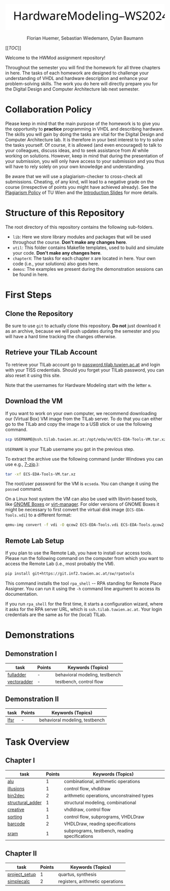 <div align="center">

![title](.mdata/title.svg)
<p>
Florian Huemer, Sebastian Wiedemann, Dylan Baumann
</p>
</div>


[[_TOC_]]


Welcome to the HWMod assignment repository!

Throughout the semester you will find the homework for all three chapters in here.
The tasks of each homework are designed to challenge your understanding of VHDL and hardware description and enhance your problem-solving skills.
The work you do here will directly prepare you for the Digital Design and Computer Architecture lab next semester.



# Collaboration Policy

Please keep in mind that the main purpose of the homework is to give you the opportunity to **practice** programming in VHDL and describing hardware.
The skills you will gain by doing the tasks are vital for the Digital Design and Computer Architecture lab.
It is therefore in your best interest to try to solve the tasks yourself.
Of course, it is allowed (and even encouraged) to talk to your colleagues, discuss ideas, and to seek assistance from AI while working on solutions.
However, keep in mind that during the presentation of your submission, you will only have access to your submission and you thus will have to rely solely on your own knowledge and understanding.

Be aware that we will use a plagiarism-checker to cross-check all submissions.
Cheating, of any kind, will lead to a negative grade on the course (irrespective of points you might have achieved already).
See the [Plagiarism Policy](https://www.tuwien.at/mwbw/im/ao/lehre/abschlussarbeiten/plagiarismus) of TU Wien and the [Introduction Slides](https://owncloud.tuwien.ac.at/index.php/s/TAz5MgVZwTyLIWQ/download) for more details.

# Structure of this Repository

The root directory of this repository contains the following sub-folders.

* `lib`: Here we store library modules and packages that will be used throughout the course. **Don't make any changes here**.
* `util`: This folder contains Makefile templates, used to build and simulate your code. **Don't make any changes here**.
* `chapterX`: The tasks for each chapter `X` are located in here. Your own code (i.e., your solutions) also goes here.
* `demos`: The examples we present during the demonstration sessions can be found in here.

# First Steps

## Clone the Repository
Be sure to use `git` to actually clone this repository.
**Do not** just download it as an archive, because we will push updates during the semester and you will have a hard time tracking the changes otherwise.

## Retrieve your TILab Account
To retrieve your TILab account go to [password.tilab.tuwien.ac.at](https://password.tilab.tuwien.ac.at) and login with your TISS credentials.
Should you forget your TILab password, you can also reset it using this site.

Note that the usernames for Hardware Modeling start with the letter `m`.

## Download the VM
If you want to work on your own computer, we recommend downloading our (Virtual Box) VM image from the TILab server.
To do that you can either go to the TILab and copy the image to a USB stick or use the following command.

```bash
scp USERNAME@ssh.tilab.tuwien.ac.at:/opt/eda/vm/ECS-EDA-Tools-VM.tar.xz .
```

`USERNAME` is your TILab username you got in the previous step.

To extract the archive use the following command (under Windows you can use e.g., [7-zip](https://7-zip.org/).):

```bash
tar -xf ECS-EDA-Tools-VM.tar.xz
```

The root/user password for the VM is `ecseda`.
You can change it using the `passwd` command.

On a Linux host system the VM can also be used with libvirt-based tools, like [GNOME Boxes](https://apps.gnome.org/Boxes/) or [virt-manager](https://virt-manager.org/).
For older versions of GNOME Boxes it might be necessary to first convert the virtual disk image (`ECS-EDA-Tools.vdi`) to a different format:

```bash
qemu-img convert -f vdi -O qcow2 ECS-EDA-Tools.vdi ECS-EDA-Tools.qcow2
```

## Remote Lab Setup

If you plan to use the Remote Lab, you have to install our access tools.
Please run the following command on the computer from which you want to access the Remote Lab (i.e., most probably the VM).

```bash
pip install git+https://git.inf2.tuwien.ac.at/sw/rpatools
```

This command installs the tool `rpa_shell` -- RPA standing for Remote Place Assigner.
You can run it using the `-h` command line argument to access its documentation.

If you run `rpa_shell` for the first time, it starts a configuration wizard, where it asks for the RPA server URL, which is `ssh.tilab.tuwien.ac.at`.
Your login credentials are the same as for the (local) TILab.

# Demonstrations

## Demonstration I

| task | Points | Keywords (Topics) |
|-|-|----|
| [fulladder](demos/demo1/fulladder/task.md) | - | behavioral modeling, testbench |
| [vectoradder](demos/demo1/vectoradder/task.md) | - | testbench, control flow |

## Demonstration II

| task | Points | Keywords (Topics) |
|-|-|----|
| [lfsr](demos/demo2/lfsr/task.md) | - | behavioral modeling, testbench |

# Task Overview

## Chapter I

| task | Points | Keywords (Topics) |
|-|-|----|
| [alu](chapter1/alu/task.md) | 1 | combinational, arithmetic operations |
| [illusions](chapter1/illusions/task.md) | 1 | control flow, vhdldraw |
| [bin2dec](chapter1/bin2dec/task.md) | 2 | arithmetic operations, unconstrained types |
| [structural_adder](chapter1/structural_adder/task.md) | 1 | structural modeling, combinational |
| [creative](chapter1/creative/task.md) | 1 | vhdldraw, control flow |
| [sorting](chapter1/sorting/task.md) | 1 | control flow, subprograms, VHDLDraw |
| [barcode](chapter1/barcode/task.md) | 2 | VHDLDraw, reading specifications |
| [sram](chapter1/sram/task.md) | 1 | subprograms, testbench, reading specifications |

## Chapter II

| task | Points | Keywords (Topics) |
|-|-|----|
| [project_setup](chapter2/project_setup/task.md) | 1 | quartus, synthesis |
| [simplecalc](chapter2/simplecalc/task.md) | 2 | registers, arithmetic operations |

